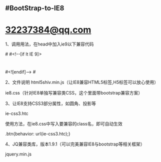 #BootStrap-to-IE8
-------
# 32237384@qq.com


1、调用用法，在head中加入ie9以下兼容代码

#<head>
#<!--[if lt IE 9]>
#	<script src="html5shiv.min.js"></script>
#	<link rel="stylesheet" href="ie8.css">
#<![endif]-->
#</head>

2、文件说明
html5shiv.min.js（让IE8兼容HTML5标签,H5标签可以放心使用）

ie8.css（针对IE8单独写兼容类CSS，这个里面带bootstrap兼容方案）


3、让IE8支持CSS3部分属性，如圆角、投影等

ie-css3.htc

使用方法，在ie8.css中写入要兼容的class名，即可自动生效

.btn{behavior: url(ie-css3.htc);}

4、JQ兼容类库，版本1.9.1（可以完美兼容IE8与bootstrap等相关框架）

jquery.min.js